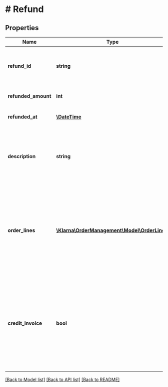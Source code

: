 # # Refund

## Properties

Name | Type | Description | Notes
------------ | ------------- | ------------- | -------------
**refund_id** | **string** | The refund id. Generated when the refund is created. | [optional] 
**refunded_amount** | **int** | Refunded amount in minor units. | [optional] 
**refunded_at** | [**\DateTime**](\DateTime.md) | The time of the refund. ISO 8601. | [optional] 
**description** | **string** | Description of the refund shown to the customer. Max length is 255 characters. | [optional] 
**order_lines** | [**\Klarna\OrderManagement\Model\OrderLine[]**](OrderLine.md) | Order lines for the refund shown to the customer. Optional but increases the customer experience. Maximum 1000 order lines. | [optional] 
**credit_invoice** | **bool** | Only relevant for B2B Orders. If the flag is set to true for an order with B2B_invoice as payment method, the customer will receive the refund as a credit invoice. | [optional] 

[[Back to Model list]](../../README.md#documentation-for-models) [[Back to API list]](../../README.md#documentation-for-api-endpoints) [[Back to README]](../../README.md)



